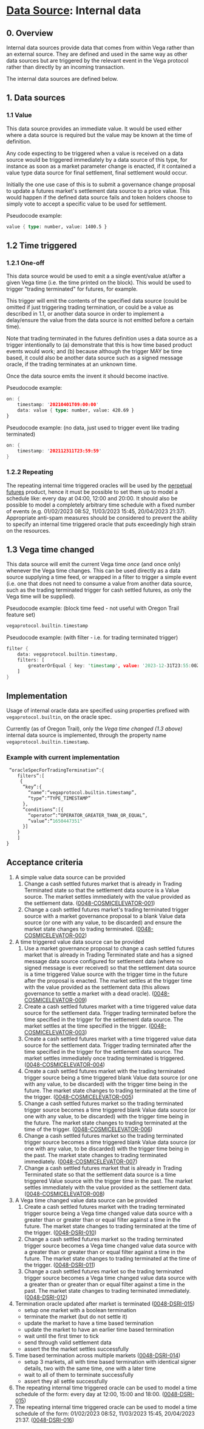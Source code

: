 # [Data Source](./0045-DSRC-data_sourcing.md): Internal data

## 0. Overview

Internal data sources provide data that comes from within Vega rather than an external source. They are defined and used in the same way as other data sources but are triggered by the relevant event in the Vega protocol rather than directly by an incoming transaction.

The internal data sources are defined below.

## 1. Data sources

### 1.1 Value

This data source provides an immediate value. It would be used either where a data source is required but the value may be known at the time of definition.

Any code expecting to be triggered when a value is received on a data source would be triggered immediately by a data source of this type, for instance as soon as a market parameter change is enacted, if it contained a value type data source for final settlement, final settlement would occur.

Initially the one use case of this is to submit a governance change proposal to update a futures market's settlement data source to a price value. This would happen if the defined data source fails and token holders choose to simply vote to accept a specific value to be used for settlement.

Pseudocode example:

```rust
value { type: number, value: 1400.5 }
```

## 1.2 Time triggered

### 1.2.1 One-off

This data source would be used to emit a a single event/value at/after a given Vega time (i.e. the time printed on the block). This would be used to trigger "trading terminated" for futures, for example.

This trigger will emit the contents of the specified data source (could be omitted if just triggering trading termination, or could be a value as described in 1.1, or another data source in order to implement a delay/ensure the value from the data source is not emitted before a certain time).

Note that trading terminated in the futures definition uses a data source as a trigger intentionally to (a) demonstrate that this is how time based product events would work; and (b) because although the trigger MAY be time based, it could also be another data source such as a signed message oracle, if the trading terminates at an unknown time.

Once the data source emits the invent it should become inactive.

Pseudocode example:

```rust
on: {
	timestamp: '20210401T09:00:00'
	data: value { type: number, value: 420.69 }
}

```

Pseudocode example: (no data, just used to trigger event like trading terminated)

```rust
on: {
	timestamp: '202112311T23:59:59'
}

```

### 1.2.2 Repeating

The repeating internal time triggered oracles will be used by the [perpetual futures](protocol/0053-PERP-product_builtin_perpetual_future.md) product, hence it must be possible to set them up to model a schedule like: every day at 04:00, 12:00 and 20:00. It should also be possible to model a completely arbitrary time schedule with a fixed number of events (e.g. 01/02/2023 08:52, 11/03/2023 15:45, 20/04/2023 21:37). Appropriate anti-spam measures should be considered to prevent the ability to specify an internal time triggered oracle that puts exceedingly high strain on the resources.

## 1.3 Vega time changed

This data source will emit the current Vega time *once* (and once only) whenever the Vega time changes.
This can be used directly as a data source supplying a time feed, or wrapped in a filter to trigger a simple event (i.e. one that does not need to consume a value from another data source, such as the trading terminated trigger for cash settled futures, as only the Vega time will be supplied).

Pseudocode example: (block time feed - not useful with Oregon Trail feature set)

```rust
vegaprotocol.builtin.timestamp

```

Pseudocode example: (with filter - i.e. for trading terminated trigger)

```rust
filter {
	data: vegaprotocol.builtin.timestamp,
	filters: [
		greaterOrEqual { key: 'timestamp', value: '2023-12-31T23:55:00Z' }
	]
}
```

## Implementation

Usage of internal oracle data are specified using properties prefixed with `vegaprotocol.builtin`, on the oracle spec.

Currently (as of Oregon Trail), only the *Vega time changed (1.3 above)* internal data source is implemented, through the property name `vegaprotocol.builtin.timestamp`.

### Example with current implementation

```proto
 “oracleSpecForTradingTermination”:{
    filters”:[
	 {
	  “key”:{
	    “name”:“vegaprotocol.builtin.timestamp”,
	    “type”:“TYPE_TIMESTAMP”
	  },
	  “conditions”:[{
	    “operator”:“OPERATOR_GREATER_THAN_OR_EQUAL”,
	    “value”:“1650447351"
	  }]
	}
    ]
}
```

## Acceptance criteria

1. A simple value data source can be provided
	1. Change a cash settled futures market that is already in Trading Terminated state so that the settlement data source is a Value source. The market settles immediately with the value provided as the settlement data. (<a name="0048-COSMICELEVATOR-001" href="#0048-COSMICELEVATOR-001">0048-COSMICELEVATOR-001</a>)
	1. Change a cash settled futures market's trading terminated trigger source with a market governance proposal to a blank Value data source (or one with any value, to be discarded) and ensure the market state changes to trading terminated. (<a name="0048-COSMICELEVATOR-002" href="#0048-COSMICELEVATOR-002">0048-COSMICELEVATOR-002</a>)
1. A time triggered value data source can be provided
	1. Use a market governance proposal to change a cash settled futures market that is already in Trading Terminated state and has a signed message data source configured for settlement data (where no signed message is ever received) so that the settlement data source is a time triggered Value source with the trigger time in the future after the proposal is enacted. The market settles at the trigger time with the value provided as the settlement data (this allows governance to settle a market with a dead oracle). (<a name="0048-COSMICELEVATOR-009" href="#0048-COSMICELEVATOR-009">0048-COSMICELEVATOR-009</a>)
	1. Create a cash settled futures market with a time triggered value data source for the settlement data. Trigger trading terminated before the time specified in the trigger for the settlement data source. The market settles at the time specified in the trigger. (<a name="0048-COSMICELEVATOR-003" href="#0048-COSMICELEVATOR-003">0048-COSMICELEVATOR-003</a>)
	1. Create a cash settled futures market with a time triggered value data source  for the settlement data. Trigger trading terminated after the time specified in the trigger for the settlement data source. The market settles immediately once trading terminated is triggered. (<a name="0048-COSMICELEVATOR-004" href="#0048-COSMICELEVATOR-004">0048-COSMICELEVATOR-004</a>)
	1. Create a cash settled futures market with the trading terminated trigger source being a time triggered blank Value data source (or one with any value, to be discarded) with the trigger time being in the future. The market state changes to trading terminated at the time of the trigger.  (<a name="0048-COSMICELEVATOR-005" href="#0048-COSMICELEVATOR-005">0048-COSMICELEVATOR-005</a>)
	1. Change a cash settled futures market so the trading terminated trigger source becomes a time triggered blank Value data source (or one with any value, to be discarded) with the trigger time being in the future. The market state changes to trading terminated at the time of the trigger. (<a name="0048-COSMICELEVATOR-006" href="#0048-COSMICELEVATOR-006">0048-COSMICELEVATOR-006</a>)
	1. Change a cash settled futures market so the trading terminated trigger source becomes a time triggered blank Value data source (or one with any value, to be discarded) with the trigger time being in the past. The market state changes to trading terminated immediately. (<a name="0048-COSMICELEVATOR-007" href="#0048-COSMICELEVATOR-007">0048-COSMICELEVATOR-007</a>)
	1. Change a cash settled futures market that is already in Trading Terminated state so that the settlement data source is a time triggered Value source with the trigger time in the past. The market settles immediately with the value provided as the settlement data. (<a name="0048-COSMICELEVATOR-008" href="#0048-COSMICELEVATOR-008">0048-COSMICELEVATOR-008</a>)
1. A Vega time changed value data source can be provided
	1. Create a cash settled futures market with the trading terminated trigger source being a Vega time changed value data source with a greater than or greater than or equal filter against a time in the future. The market state changes to trading terminated at the time of the trigger.  (<a name="0048-DSRI-010" href="#0048-DSRI-010">0048-DSRI-010</a>)
	1. Change a cash settled futures market so the trading terminated trigger source becomes a Vega time changed value data source with a greater than or greater than or equal filter against a time in the future. The market state changes to trading terminated at the time of the trigger. (<a name="0048-DSRI-011" href="#0048-DSRI-011">0048-DSRI-011</a>)
	1. Change a cash settled futures market so the trading terminated trigger source becomes a Vega time changed value data source with a greater than or greater than or equal filter against a time in the past. The market state changes to trading terminated immediately. (<a name="0048-DSRI-012" href="#0048-DSRI-012">0048-DSRI-012</a>)
1. Termination oracle updated after market is terminated (<a name="0048-DSRI-015" href="#0048-DSRI-015">0048-DSRI-015</a>)
	- setup one market with a boolean termination
	- terminate the market (but do not settle it)
	- update the market to have a time based termination
	- update the market to have an earlier time based termination
	- wait until the first timer to tick
	- send through valid settlement data
	- assert the the market settles successfully
1. Time based termination across multiple markets (<a name="0048-DSRI-014" href="#0048-DSRI-014">0048-DSRI-014</a>)
	- setup 3 markets, all with time based termination with identical signer details, two with the same time, one with a later time
	- wait to all of them to terminate successfully
	- assert they all settle successfully
1. The repeating internal time triggered oracle can be used to model a time schedule of the form: every day at 12:00, 15:00 and 18:00. (<a name="0048-DSRI-015" href="#0048-DSRI-015">0048-DSRI-015</a>)
1. The repeating internal time triggered oracle can be used to model a time schedule of the form: 01/02/2023 08:52, 11/03/2023 15:45, 20/04/2023 21:37. (<a name="0048-DSRI-016" href="#0048-DSRI-016">0048-DSRI-016</a>)